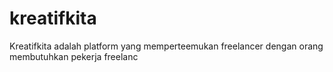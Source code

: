 # kreatifkita
Kreatifkita adalah platform yang memperteemukan freelancer dengan orang membutuhkan pekerja freelanc
